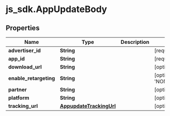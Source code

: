 # js_sdk.AppUpdateBody

## Properties
Name | Type | Description | Notes
------------ | ------------- | ------------- | -------------
**advertiser_id** | **String** |  | [required] 
**app_id** | **String** |  | [required] 
**download_url** | **String** |  | [optional] 
**enable_retargeting** | **String** |  | [optional] [default to &#x27;NON_RETARGETING&#x27;]
**partner** | **String** |  | [optional] 
**platform** | **String** |  | [optional] 
**tracking_url** | [**AppupdateTrackingUrl**](AppupdateTrackingUrl.md) |  | [optional] 
